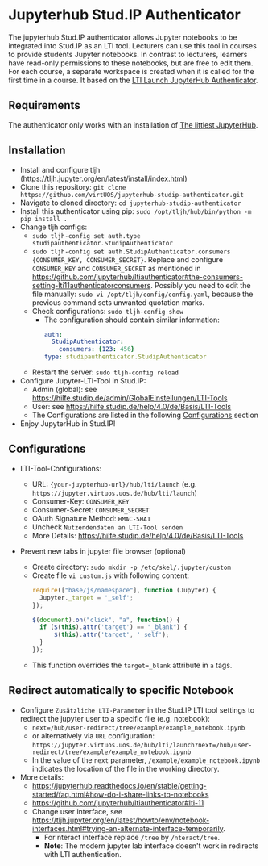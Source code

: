 # Jupyterhub Stud.IP Authenticator
The jupyterhub Stud.IP authenticator allows Jupyter notebooks to be integrated into Stud.IP as an LTI tool. Lecturers can use this tool in courses to provide students Jupyter notebooks. In contrast to lecturers, learners have read-only permissions to these notebooks, but are free to edit them. For each course, a separate workspace is created when it is called for the first time in a course. It based on the [LTI Launch JupyterHub Authenticator](https://github.com/jupyterhub/ltiauthenticator).

## Requirements
The authenticator only works with an installation of [The littlest JupyterHub](https://tljh.jupyter.org/).

## Installation
- Install and configure tljh (https://tljh.jupyter.org/en/latest/install/index.html)
- Clone this repository: `git clone https://github.com/virtUOS/jupyterhub-studip-authenticator.git`
- Navigate to cloned directory: `cd jupyterhub-studip-authenticator`
- Install this authenticator using pip: `sudo /opt/tljh/hub/bin/python -m pip install .`
- Change tljh configs:
  - `sudo tljh-config set auth.type studipauthenticator.StudipAuthenticator`
  - `sudo tljh-config set auth.StudipAuthenticator.consumers {CONSUMER_KEY, CONSUMER_SECRET}`. Replace and configure `CONSUMER_KEY` and `CONSUMER_SECRET` as mentioned in https://github.com/jupyterhub/ltiauthenticator#the-consumers-setting-lti11authenticatorconsumers. Possibly you need to edit the file manually: `sudo vi /opt/tljh/config/config.yaml`, because the previous command sets unwanted quotation marks.
  - Check configurations: `sudo tljh-config show`
    - The configuration should contain similar information: 
        ```yaml
        auth:
          StudipAuthenticator:
            consumers: {123: 456}
        type: studipauthenticator.StudipAuthenticator
        ```
  - Restart the server: `sudo tljh-config reload`
- Configure Jupyter-LTI-Tool in Stud.IP: 
    - Admin (global): see https://hilfe.studip.de/admin/GlobalEinstellungen/LTI-Tools
    - User: see https://hilfe.studip.de/help/4.0/de/Basis/LTI-Tools
    - The Configurations are listed in the following [Configurations](#configurations) section
- Enjoy JupyterHub in Stud.IP!

## Configurations
- LTI-Tool-Configurations:
  - URL: `{your-juypterhub-url}/hub/lti/launch` (e.g. `https://jupyter.virtuos.uos.de/hub/lti/launch`)
  - Consumer-Key: `CONSUMER_KEY`
  - Consumer-Secret: `CONSUMER_SECRET`
  - OAuth Signature Method: `HMAC-SHA1`
  - Uncheck `Nutzendendaten an LTI-Tool senden`
  - More Details: https://hilfe.studip.de/help/4.0/de/Basis/LTI-Tools 


- Prevent new tabs in jupyter file browser (optional)
  - Create directory: `sudo mkdir -p /etc/skel/.jupyter/custom`
  - Create file `vi custom.js` with following content:
    ```javascript
    require(["base/js/namespace"], function (Jupyter) {
      Jupyter._target = '_self';
    });
    
    $(document).on("click", "a", function() {
      if ($(this).attr('target') == "_blank") {
          $(this).attr('target', '_self');
      }
    });
    ```
  - This function overrides the `target=_blank` attribute in `a` tags.

## Redirect automatically to specific Notebook
- Configure `Zusätzliche LTI-Parameter` in the Stud.IP LTI tool settings to redirect the jupyter user to a specific file (e.g. notebook): 
  - `next=/hub/user-redirect/tree/example/example_notebook.ipynb` 
  - or alternatively via `URL` configuration: `https://jupyter.virtuos.uos.de/hub/lti/launch?next=/hub/user-redirect/tree/example/example_notebook.ipynb`
  - In the value of the `next` parameter, `/example/example_notebook.ipynb` indicates the location of the file in the working directory.
- More details: 
  - https://jupyterhub.readthedocs.io/en/stable/getting-started/faq.html#how-do-i-share-links-to-notebooks
  - https://github.com/jupyterhub/ltiauthenticator#lti-11
  - Change user interface, see https://tljh.jupyter.org/en/latest/howto/env/notebook-interfaces.html#trying-an-alternate-interface-temporarily. 
    - For nteract interface replace `/tree` by `/nteract/tree`. 
    - **Note**: The modern jupyter lab interface doesn't work in redirects with LTI authentication.
